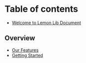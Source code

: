 # Table of contents

* [Welcome to Lemon Lib Document](README.md)

## Overview

* [Our Features](overview/our-features.md)
* [Getting Started](overview/getting-started.md)
